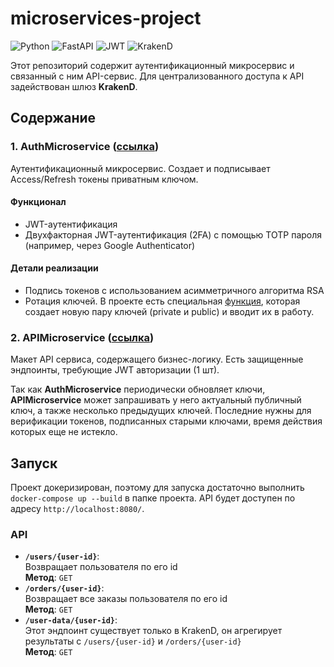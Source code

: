 # microservices-project  

![Python](https://img.shields.io/badge/Python-3776AB?style=for-the-badge&logo=python&logoColor=white)
![FastAPI](https://img.shields.io/badge/FastAPI-009688?style=for-the-badge&logo=fastapi&logoColor=white)
![JWT](https://img.shields.io/badge/JWT-000000?style=for-the-badge&logo=jsonwebtoken&logoColor=white)
![KrakenD](https://img.shields.io/badge/KrakenD-Gateway-blue?style=for-the-badge)


Этот репозиторий содержит аутентификационный микросервис и связанный с ним API-сервис.
Для централизованного доступа к API задействован шлюз **KrakenD**.

## Содержание  

### 1. **AuthMicroservice** ([ссылка](https://github.com/RedGradient/AuthMicroservice))  
Аутентификационный микросервис. Создает и подписывает Access/Refresh токены приватным ключом.
#### Функционал  
- JWT-аутентификация  
- Двухфакторная JWT-аутентификация (2FA) с помощью TOTP пароля (например, через Google Authenticator)
#### Детали реализации
- Подпись токенов с использованием асимметричного алгоритма RSA   
- Ротация ключей. В проекте есть специальная [функция](https://github.com/RedGradient/AuthMicroservice/blob/master/rotate_keys.py#L55-L61), которая создает новую пару ключей (private и public) и вводит их в работу.

### 2. **APIMicroservice** ([ссылка](https://github.com/RedGradient/APIMicroservice))
Макет API сервиса, содержащего бизнес-логику. Есть защищенные эндпоинты, требующие JWT авторизации (1 шт).

Так как **AuthMicroservice** периодически обновляет ключи, 
**APIMicroservice** может запрашивать у него актуальный публичный ключ, а также несколько предыдущих ключей. 
Последние нужны для верификации токенов, подписанных старыми ключами, время действия которых еще не истекло.

## Запуск
Проект докеризирован, поэтому для запуска достаточно выполнить ```docker-compose up --build``` в папке проекта.
API будет доступен по адресу ```http://localhost:8080/```.

### API
- **`/users/{user-id}`**:  
  Возвращает пользователя по его id  
  **Метод**: ``GET``
- **`/orders/{user-id}`**:  
  Возвращает все заказы пользователя по его id  
  **Метод**: ``GET``
- **`/user-data/{user-id}`**:  
  Этот эндпоинт существует только в KrakenD, он агрегирует результаты с `/users/{user-id}` и `/orders/{user-id}`  
  **Метод**: ``GET``
